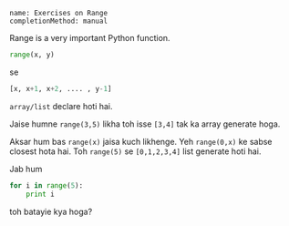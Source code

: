 ```ngMeta
name: Exercises on Range
completionMethod: manual
```

Range is a very important Python function. 

```python
range(x, y)
```

se
```python
[x, x+1, x+2, .... , y-1]
```

`array/list` declare hoti hai. 

Jaise humne `range(3,5)` likha toh isse `[3,4]` tak ka array generate hoga.

Aksar hum bas `range(x)` jaisa kuch likhenge. Yeh `range(0,x)` ke sabse closest hota hai. Toh `range(5)` se `[0,1,2,3,4]` list generate hoti hai.

Jab hum 

```python
for i in range(5):
    print i
```

toh batayie kya hoga?